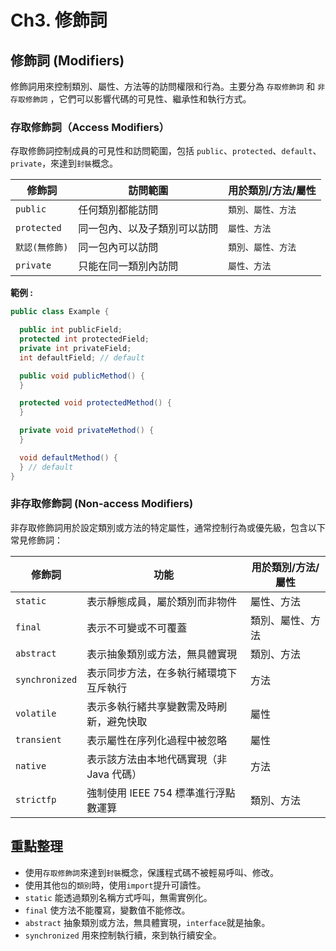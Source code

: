 # Ch3. 修飾詞

## 修飾詞 (Modifiers)

修飾詞用來控制類別、屬性、方法等的訪問權限和行為。主要分為 `存取修飾詞` 和 `非存取修飾詞`
，它們可以影響代碼的可見性、繼承性和執行方式。

### 存取修飾詞（Access Modifiers）

存取修飾詞控制成員的可見性和訪問範圍，包括 `public`、`protected`、`default`、`private`，來達到`封裝`概念。

| 修飾詞         | 訪問範圍           | 用於類別/方法/屬性 |
|-------------|----------------|------------|
| `public`    | 任何類別都能訪問       | `類別、屬性、方法` |
| `protected` | 同一包內、以及子類別可以訪問 | `屬性、方法`    |
| `默認(無修飾)`   | 同一包內可以訪問       | `類別、屬性、方法` |
| `private`   | 只能在同一類別內訪問     | `屬性、方法`    |

**範例 :**

```java
public class Example {

  public int publicField;
  protected int protectedField;
  private int privateField;
  int defaultField; // default

  public void publicMethod() {
  }

  protected void protectedMethod() {
  }

  private void privateMethod() {
  }

  void defaultMethod() {
  } // default
}
```

### 非存取修飾詞 (Non-access Modifiers)

非存取修飾詞用於設定類別或方法的特定屬性，通常控制行為或優先級，包含以下常見修飾詞：

| 修飾詞            | 功能                      | 用於類別/方法/屬性 |
|----------------|-------------------------|------------|
| `static`       | 表示靜態成員，屬於類別而非物件         | 屬性、方法      |
| `final`        | 表示不可變或不可覆蓋              | 類別、屬性、方法   |
| `abstract`     | 表示抽象類別或方法，無具體實現         | 類別、方法      |
| `synchronized` | 表示同步方法，在多執行緒環境下互斥執行     | 方法         |
| `volatile`     | 表示多執行緒共享變數需及時刷新，避免快取    | 屬性         |
| `transient`    | 表示屬性在序列化過程中被忽略          | 屬性         |
| `native`       | 表示該方法由本地代碼實現（非 Java 代碼） | 方法         |
| `strictfp`     | 強制使用 IEEE 754 標準進行浮點數運算 | 類別、方法      |

## 重點整理

- 使用`存取修飾詞`來達到`封裝`概念，保護程式碼不被輕易呼叫、修改。
- 使用其他`包`的`類別`時，使用`import`提升可讀性。
- `static` 能透過類別名稱方式呼叫，無需實例化。
- `final` 使方法不能覆寫，變數值不能修改。
- `abstract` 抽象類別或方法，無具體實現，`interface`就是抽象。
- `synchronized` 用來控制執行續，來到執行續安全。

